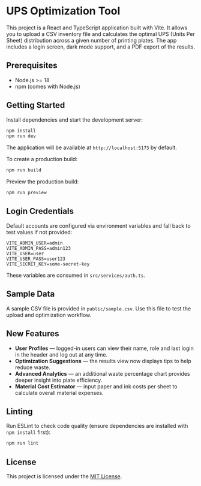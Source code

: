 # UPS Optimization Tool

This project is a React and TypeScript application built with Vite. It allows you to upload a CSV inventory file and calculates the optimal UPS (Units Per Sheet) distribution across a given number of printing plates. The app includes a login screen, dark mode support, and a PDF export of the results.

## Prerequisites

- Node.js >= 18
- npm (comes with Node.js)

## Getting Started

Install dependencies and start the development server:

```bash
npm install
npm run dev
```

The application will be available at `http://localhost:5173` by default.

To create a production build:

```bash
npm run build
```

Preview the production build:

```bash
npm run preview
```

## Login Credentials

Default accounts are configured via environment variables and fall back to test
values if not provided:

```
VITE_ADMIN_USER=admin
VITE_ADMIN_PASS=admin123
VITE_USER=user
VITE_USER_PASS=user123
VITE_SECRET_KEY=some-secret-key
```

These variables are consumed in `src/services/auth.ts`.

## Sample Data

A sample CSV file is provided in `public/sample.csv`. Use this file to test the upload and optimization workflow.

## New Features

- **User Profiles** — logged-in users can view their name, role and last login in the header and log out at any time.
- **Optimization Suggestions** — the results view now displays tips to help reduce waste.
- **Advanced Analytics** — an additional waste percentage chart provides deeper insight into plate efficiency.
- **Material Cost Estimator** — input paper and ink costs per sheet to calculate overall material expenses.

## Linting

Run ESLint to check code quality (ensure dependencies are installed with `npm install` first):

```bash
npm run lint
```

## License

This project is licensed under the [MIT License](LICENSE).
